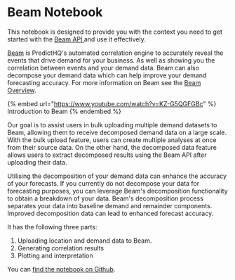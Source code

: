 # Beam Notebook

This notebook is designed to provide you with the context you need to get started with the [Beam API ](../../../api/beam/)and use it effectively.

[Beam](https://www.predicthq.com/beam) is PredictHQ's automated correlation engine to accurately reveal the events that drive demand for your business. As well as showing you the correlation between events and your demand data. Beam can also decompose your demand data which can help improve your demand forecasting accuracy. For more information on Beam see the [Beam Overview](https://www.predicthq.com/support/beam-overview).

{% embed url="https://www.youtube.com/watch?v=KZ-G5QGFGBc" %}
Introduction to Beam
{% endembed %}

Our goal is to assist users in bulk uploading multiple demand datasets to Beam, allowing them to receive decomposed demand data on a large scale. With the bulk upload feature, users can create multiple analyses at once from their source data. On the other hand, the decomposed data feature allows users to extract decomposed results using the Beam API after uploading their data.

Utilising the decomposition of your demand data can enhance the accuracy of your forecasts. If you currently do not decompose your data for forecasting purposes, you can leverage Beam's decomposition functionality to obtain a breakdown of your data. Beam's decomposition process separates your data into baseline demand and remainder components. Improved decomposition data can lead to enhanced forecast accuracy.

It has the following three parts:

1. Uploading location and demand data to Beam.
2. Generating correlation results
3. Plotting and interpretation

You can [find the notebook on Github](https://github.com/predicthq/phq-data-science-docs/blob/master/beam-api-notebook/A%20Step-by-step%20Guide%20to%20Beam.ipynb).
